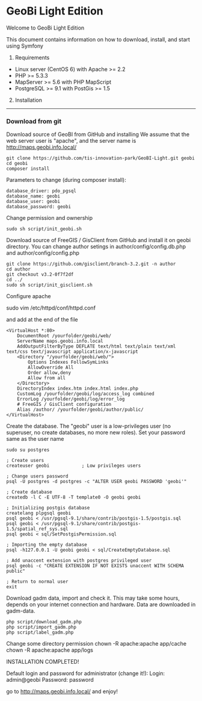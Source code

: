 GeoBi Light Edition
========================

Welcome to GeoBi Light Edition

This document contains information on how to download, install, and start
using Symfony

1) Requirements

 - Linux server (CentOS 6) with Apache >= 2.2
 - PHP >= 5.3.3
 - MapServer  >= 5.6 with PHP MapScript
 - PostgreSQL >= 9.1 with PostGis >= 1.5
 
2) Installation
----------------------------------

### Download from git

Download source of GeoBI from GitHub and installing
We assume that the web server user is "apache", and the server name is http://maps.geobi.info.local/

    git clone https://github.com/tis-innovation-park/GeoBI-Light.git geobi
    cd geobi
    composer install

Parameters to change (during composer install): 

    database_driver: pdo_pgsql
    database_name: geobi
    database_user: geobi
    database_password: geobi

Change permission and ownership

    sudo sh script/init_geobi.sh

    
Download source of FreeGIS / GisClient from GitHub and install it on geobi directory. 
You can change author setings in author/config/config.db.php and author/config/config.php

    git clone https://github.com/gisclient/branch-3.2.git -n author
    cd author
    git checkout v3.2-0f7f2df
    cd ../
    sudo sh script/init_gisclient.sh
    
Configure apache 

sudo vim /etc/httpd/conf/httpd.conf

and add at the end of the file

    <VirtualHost *:80>
        DocumentRoot /yourfolder/geobi/web/
        ServerName maps.geobi.info.local
        AddOutputFilterByType DEFLATE text/html text/plain text/xml text/css text/javascript application/x-javascript
        <Directory "/yourfolder/geobi/web/">
            Options Indexes FollowSymLinks
            AllowOverride All
            Order allow,deny
            Allow from all
        </Directory>
        DirectoryIndex index.htm index.html index.php
        CustomLog /yourfolder/geobi/log/access_log combined
        ErrorLog /yourfolder/geobi/log/error_log
        # FreeGIS / GisClient configuration
        Alias /author/ /yourfolder/geobi/author/public/
    </VirtualHost>

Create the database. The "geobi" user is a low-privileges user (no superuser, no create databases, no more new roles). 
Set your password same as the user name

    sudo su postgres
    
    ; Create users
    createuser geobi            ; Low privileges users
    
    ; Change users password
    psql -U postgres -d postgres -c "ALTER USER geobi PASSWORD 'geobi'"
    
    ; Create database
    createdb -l C -E UTF-8 -T template0 -O geobi geobi
    
    ; Initializing postgis database
    createlang plpgsql geobi
    psql geobi < /usr/pgsql-9.1/share/contrib/postgis-1.5/postgis.sql
    psql geobi < /usr/pgsql-9.1/share/contrib/postgis-1.5/spatial_ref_sys.sql
    psql geobi < sql/SetPostgisPermission.sql
    
    ; Importing the empty database
    psql -h127.0.0.1 -U geobi geobi < sql/CreateEmptyDatabase.sql
    
    ; Add unaccent extension with postgres privileged user 
    psql geobi -c "CREATE EXTENSION IF NOT EXISTS unaccent WITH SCHEMA public"

    ; Return to normal user
    exit

Download gadm data, import and check it. 
This may take some hours, depends on your internet connection and hardware.
Data are downloaded in gadm-data.

    php script/download_gadm.php
    php script/import_gadm.php
    php script/label_gadm.php

Change some directory permission
    chown -R apache:apache app/cache
    chown -R apache:apache app/logs
    
INSTALLATION COMPLETED!

Default login and password for administrator (change it!): 
Login: admin@geobi
Password: password


go to http://maps.geobi.info.local/ and enjoy!
